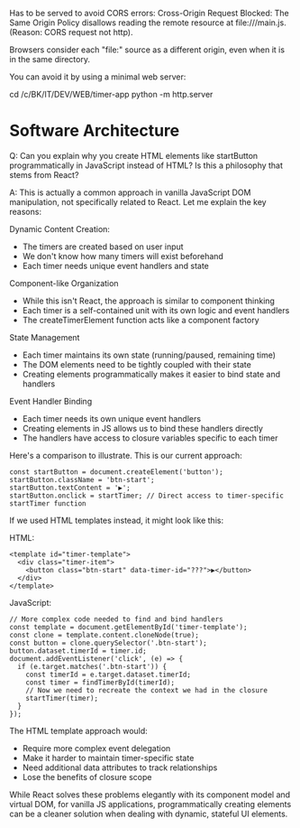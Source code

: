 Has to be served to avoid CORS errors:
Cross-Origin Request Blocked: The Same Origin Policy disallows reading the remote resource at file:///main.js. (Reason: CORS request not http).

Browsers consider each "file:" source as a different origin, even when it is in the same directory.

You can avoid it by using a minimal web server:

cd /c/BK/IT/DEV/WEB/timer-app
python -m http.server


Software Architecture
=====================

Q: Can you explain why you create HTML elements like startButton programmatically in JavaScript instead of HTML?
Is this a philosophy that stems from React?

A: 
This is actually a common approach in vanilla JavaScript DOM manipulation, not specifically related to React. Let me explain the key reasons:

Dynamic Content Creation:
- The timers are created based on user input
- We don't know how many timers will exist beforehand
- Each timer needs unique event handlers and state

Component-like Organization
- While this isn't React, the approach is similar to component thinking
- Each timer is a self-contained unit with its own logic and event handlers
- The createTimerElement function acts like a component factory

State Management
- Each timer maintains its own state (running/paused, remaining time)
- The DOM elements need to be tightly coupled with their state
- Creating elements programmatically makes it easier to bind state and handlers

Event Handler Binding
- Each timer needs its own unique event handlers
- Creating elements in JS allows us to bind these handlers directly
- The handlers have access to closure variables specific to each timer

Here's a comparison to illustrate. This is our current approach:

```
const startButton = document.createElement('button');
startButton.className = 'btn-start';
startButton.textContent = '▶';
startButton.onclick = startTimer; // Direct access to timer-specific startTimer function
```

If we used HTML templates instead, it might look like this:

HTML:
```
<template id="timer-template">
  <div class="timer-item">
    <button class="btn-start" data-timer-id="???">▶</button>
  </div>
</template>
```

JavaScript:
```
// More complex code needed to find and bind handlers
const template = document.getElementById('timer-template');
const clone = template.content.cloneNode(true);
const button = clone.querySelector('.btn-start');
button.dataset.timerId = timer.id;
document.addEventListener('click', (e) => {
  if (e.target.matches('.btn-start')) {
    const timerId = e.target.dataset.timerId;
    const timer = findTimerById(timerId);
    // Now we need to recreate the context we had in the closure
    startTimer(timer);
  }
});
```

The HTML template approach would:

- Require more complex event delegation
- Make it harder to maintain timer-specific state
- Need additional data attributes to track relationships
- Lose the benefits of closure scope

While React solves these problems elegantly with its component model and virtual DOM, for vanilla JS applications, programmatically creating elements can be a cleaner solution when dealing with dynamic, stateful UI elements.